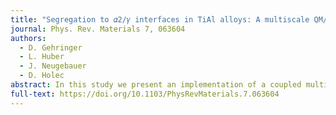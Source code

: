 ```yaml
---
title: "Segregation to 𝛼2/𝛾 interfaces in TiAl alloys: A multiscale QM/MM study"
journal: Phys. Rev. Materials 7, 063604
authors:
  - D. Gehringer
  - L. Huber
  - J. Neugebauer
  - D. Holec
abstract: In this study we present an implementation of a coupled multiscale quantum mechanics/molecular mechanics approach well suited for studying compositionally rich extended defects. Our focus is on interfacial phenomena of 𝛼2/𝛾 phase boundaries in intermetallic TiAl alloys. We prove that our implementation is capable of accurately reproducing site-preference energies of solutes reported by previous density functional theory studies. To properly study segregation phenomena, we developed a formalism for segregation energies in systems with two sublattices (Ti and Al). Our model provides predictions consistent with atom probe tomography measurements reported in literature for a large number of solute atoms.
full-text: https://doi.org/10.1103/PhysRevMaterials.7.063604
---
```

